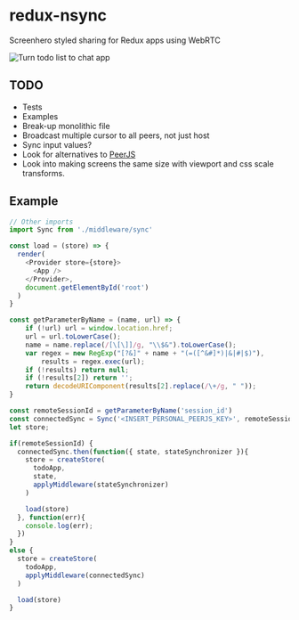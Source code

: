 # redux-nsync
Screenhero styled sharing for Redux apps using WebRTC 

![Turn todo list to chat app](http://i.giphy.com/3o6EhNIo6hsXvJ8DoA.gif)
## TODO
- Tests
- Examples
- Break-up monolithic file
- Broadcast multiple cursor to all peers, not just host
- Sync input values?
- Look for alternatives to [PeerJS](http://peerjs.com)
- Look into making screens the same size with viewport and css scale transforms.

## Example

```javascript
// Other imports
import Sync from './middleware/sync'

const load = (store) => {
  render(
    <Provider store={store}>
      <App />
    </Provider>,
    document.getElementById('root')
  )
}

const getParameterByName = (name, url) => {
    if (!url) url = window.location.href;
    url = url.toLowerCase();
    name = name.replace(/[\[\]]/g, "\\$&").toLowerCase();
    var regex = new RegExp("[?&]" + name + "(=([^&#]*)|&|#|$)"),
        results = regex.exec(url);
    if (!results) return null;
    if (!results[2]) return '';
    return decodeURIComponent(results[2].replace(/\+/g, " "));
}

const remoteSessionId = getParameterByName('session_id')
const connectedSync = Sync('<INSERT_PERSONAL_PEERJS_KEY>', remoteSessionId);
let store;

if(remoteSessionId) {
  connectedSync.then(function({ state, stateSynchronizer }){
    store = createStore(
      todoApp,
      state,
      applyMiddleware(stateSynchronizer)
    )

    load(store)
  }, function(err){
    console.log(err);
  })
}
else {
  store = createStore(
    todoApp,
    applyMiddleware(connectedSync)
  )

  load(store)
}
```
